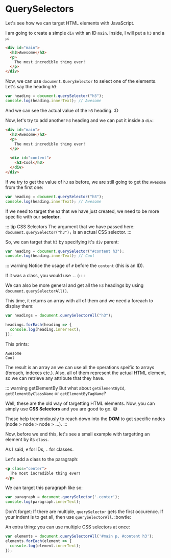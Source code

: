 # QuerySelectors

Let's see how we can target HTML elements with JavaScript.

I am going to create a simple `div` with an ID `main`. Inside, I will put a `h3` and a `p`:

``` html
<div id="main">
  <h3>Awesome</h3>
  <p>
    The most incredible thing ever!
  </p>
</div>
```

Now, we can use `document.QuerySelector` to select one of the elements. Let's say the heading `h3`:

``` js
var heading = document.querySelector("h3");
console.log(heading.innerText); // Awesome
```

And we can see the actual value of the `h3` heading. :D

Now, let's try to add another `h3` heading and we can put it inside a `div`:

``` html
<div id="main">
  <h3>Awesome</h3>
  <p>
    The most incredible thing ever!
  </p>

  <div id="content">
    <h3>Cool</h3>
  </div>
</div>
```

If we try to get the value of `h3` as before, we are still going to get the `Awesome` from the first one:

``` js
var heading = document.querySelector("h3");
console.log(heading.innerText); // Awesome
```

If we need to target the `h3` that we have just created, we need to be more specific with our **selector**.

::: tip CSS Selectors
The argument that we have passed here: `document.querySelector("h3");` is an actual CSS selector.
:::

So, we can target that `h3` by specifying it's `div` parent:

``` js
var heading = document.querySelector("#content h3");
console.log(heading.innerText); // Cool
```

::: warning
Notice the usage of `#` before the `content` (this is an ID).

If it was a class, you would use `.`. :)
:::

We can also be more general and get all the `h3` headings by using `document.querySelectorAll()`.

This time, it returns an array with all of them and we need a foreach to display them:

``` js
var headings = document.querySelectorAll("h3");

headings.forEach(heading => {
  console.log(heading.innerText);
});
```

This prints:

```
Awesome
Cool
```

The result is an array an we can use all the operations speific to arrays (foreach, indexes etc.). Also, all of them represent the actual HTML element, so we can retrieve any attribute that they have.

::: warning getElementBy
But what about `getElementById`, `getElementByClassName` or `getElementByTagName`?

Well, these are the old way of targetting HTML elements. Now, you can simply use **CSS Selectors** and you are good to go. :sweat_smile:

These help tremendously to reach down into the **DOM** to get specific nodes (node > node > node > ...).
:::

Now, before we end this, let's see a small example with targetting an element by its `class`.

As I said, `#` for IDs, `.` for classes.

Let's add a class to the paragraph:

``` html
<p class="center">
  The most incredible thing ever!
</p>
```

We can target this paragraph like so:

``` js
var paragraph = document.querySelector('.center');
console.log(paragraph.innerText);
```

Don't forget:
If there are multiple, `querySelector` gets the first occurence. If your indent is to get all, then use `querySelectorAll`. :bowtie:

An extra thing: you can use multiple CSS selectors at once:
``` js
var elements = document.querySelectorAll('#main p, #content h3');
elements.forEach(element => {
  console.log(element.innerText);
});
```
